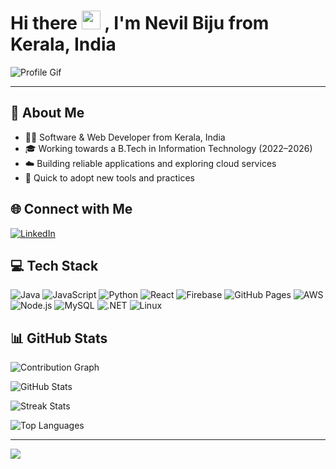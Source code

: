 
# Hi there <img src="https://raw.githubusercontent.com/MartinHeinz/MartinHeinz/master/wave.gif" width="30px" alt="waving hand"/> , I'm Nevil Biju from Kerala, India

![Profile Gif](https://i.pinimg.com/originals/72/0c/c4/720cc43d757ee638ad5054a05220fafe.gif) 

---

## 💫 About Me

- 👨‍💻 Software & Web Developer from Kerala, India
- 🎓 Working towards a B.Tech in Information Technology (2022–2026)
- ☁️ Building reliable applications and exploring cloud services  
- 🚀 Quick to adopt new tools and practices

## 🌐 Connect with Me

[![LinkedIn](https://img.shields.io/badge/LinkedIn-%230077B5.svg?logo=linkedin&logoColor=white)](https://www.linkedin.com/in/nevil-biju/)

## 💻 Tech Stack

<p align="left">
  <img src="https://img.shields.io/badge/Java-%23ED8B00.svg?style=for-the-badge&logo=openjdk&logoColor=white" alt="Java" />
  <img src="https://img.shields.io/badge/JavaScript-%23323330.svg?style=for-the-badge&logo=javascript&logoColor=%23F7DF1E" alt="JavaScript" />
  <img src="https://img.shields.io/badge/Python-3670A0?style=for-the-badge&logo=python&logoColor=fff" alt="Python" />
  <img src="https://img.shields.io/badge/React-%2320232a.svg?style=for-the-badge&logo=react&logoColor=%2361DAFB" alt="React" />
  <img src="https://img.shields.io/badge/Firebase-%23039BE5.svg?style=for-the-badge&logo=firebase&logoColor=white" alt="Firebase" />
  <img src="https://img.shields.io/badge/GitHub%20Pages-121013?style=for-the-badge&logo=github&logoColor=white" alt="GitHub Pages" />
  <img src="https://img.shields.io/badge/AWS-%23FF9900.svg?style=for-the-badge&logo=amazon-aws&logoColor=white" alt="AWS" />
  <img src="https://img.shields.io/badge/Node.js-339933?style=for-the-badge&logo=node.js&logoColor=white" alt="Node.js" />
  <img src="https://img.shields.io/badge/MySQL-%2300000f.svg?style=for-the-badge&logo=mysql&logoColor=white" alt="MySQL" />
  <img src="https://img.shields.io/badge/.NET-512BD4.svg?style=for-the-badge&logo=dot-net&logoColor=white" alt=".NET" />
  <img src="https://img.shields.io/badge/Linux-FCC624?style=for-the-badge&logo=linux&logoColor=black" alt="Linux" />
</p>

## 📊 GitHub Stats

![Contribution Graph](https://activity-graph.herokuapp.com/graph?username=JOSU10xD&theme=github)

![GitHub Stats](https://github-readme-stats.vercel.app/api?username=JOSU10xD&show_icons=true&hide_border=true)

![Streak Stats](https://github-readme-streak-stats.herokuapp.com/?user=JOSU10xD&hide_border=true)

![Top Languages](https://github-readme-stats.vercel.app/api/top-langs/?username=JOSU10xD&layout=compact&hide_border=true)

---

[![](https://visitcount.itsvg.in/api?id=JOSU10xD&icon=0&color=3)](https://visitcount.itsvg.in)


